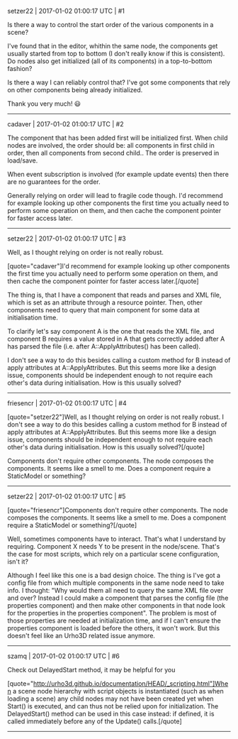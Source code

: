 setzer22 | 2017-01-02 01:00:17 UTC | #1

Is there a way to control the start order of the various components in a scene?

I've found that in the editor, whithin the same node, the components get usually started from top to bottom (I don't really know if this is consistent). Do nodes also get initialized (all of its components) in a top-to-bottom fashion?

Is there a way I can reliably control that? I've got some components that rely on other components being already initialized.

Thank you very much!  :smiley:

-------------------------

cadaver | 2017-01-02 01:00:17 UTC | #2

The component that has been added first will be initialized first. When child nodes are involved, the order should be: all components in first child in order, then all components from second child.. The order is preserved in load/save.

When event subscription is involved (for example update events) then there are no guarantees for the order.

Generally relying on order will lead to fragile code though. I'd recommend for example looking up other components the first time you actually need to perform some operation on them, and then cache the component pointer for faster access later.

-------------------------

setzer22 | 2017-01-02 01:00:17 UTC | #3

Well, as I thought relying on order is not really robust.

[quote="cadaver"]I'd recommend for example looking up other components the first time you actually need to perform some operation on them, and then cache the component pointer for faster access later.[/quote]

The thing is, that I have a component that reads and parses and XML file, which is set as an attribute through a resource pointer. Then, other components need to query that main component for some data at initialisation time. 

To clarify let's say component A is the one that reads the XML file, and component B requires a value stored in A that gets correctly added after A has parsed the file (i.e. after A::ApplyAttributes() has been called).

I don't see a way to do this besides calling a custom method for B instead of apply attributes at A::ApplyAttributes. But this seems more like a design issue, components should be independent enough to not require each other's data during initialisation. How is this usually solved?

-------------------------

friesencr | 2017-01-02 01:00:17 UTC | #4

[quote="setzer22"]Well, as I thought relying on order is not really robust.
I don't see a way to do this besides calling a custom method for B instead of apply attributes at A::ApplyAttributes. But this seems more like a design issue, components should be independent enough to not require each other's data during initialisation. How is this usually solved?[/quote]

Components don't require other components.  The node composes the components.  It seems like a smell to me.  Does a component require a StaticModel or something?

-------------------------

setzer22 | 2017-01-02 01:00:17 UTC | #5

[quote="friesencr"]Components don't require other components.  The node composes the components.  It seems like a smell to me.  Does a component require a StaticModel or something?[/quote]

Well, sometimes components have to interact. That's what I understand by requiring. Component X needs Y to be present in the node/scene. That's the case for most scripts, which rely on a particular scene configuration, isn't it?

Although I feel like this one is a bad design choice. The thing is I've got a config file from which multiple components in the same node need to take info. I thought: "Why would them all need to query the same XML file over and over? Instead I could make a component that parses the config file (the properties component) and then make other components in that node look for the properties in the properties component". The problem is most of those properties are needed at initialization time, and if I can't ensure the properties component is loaded before the others, it won't work. But this doesn't feel like an Urho3D related issue anymore.

-------------------------

szamq | 2017-01-02 01:00:17 UTC | #6

Check out DelayedStart method, it may be helpful for you

[quote="http://urho3d.github.io/documentation/HEAD/_scripting.html"]When a scene node hierarchy with script objects is instantiated (such as when loading a scene) any child nodes may not have been created yet when Start() is executed, and can thus not be relied upon for initialization. The DelayedStart() method can be used in this case instead: if defined, it is called immediately before any of the Update() calls.[/quote]

-------------------------

